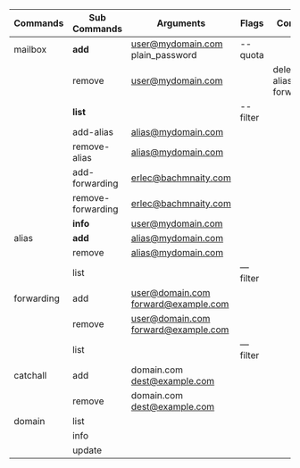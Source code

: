 



| Commands      | Sub Commands | Arguments                           | Flags  | Comments                      |
| ------------- | ------------ | ----------------------------------- | ------ | ----------------------------- |
| mailbox       | **add**      | user@mydomain.com plain_password    | --quota |                               |
|               | remove       | user@mydomain.com                   |        | delete aliases & forwardings? |
|               | **list**     |                                     | --filter       |  |
|  | add-alias | alias@mydomain.com                  |||
|  | remove-alias | alias@mydomain.com                  |||
|  | add-forwarding | erlec@bachmnaity.com |||
|  | remove-forwarding | erlec@bachmnaity.com |||
|  | **info**     | user@mydomain.com |||
| alias | **add**      | alias@mydomain.com                  |        |                               |
|               | remove       | alias@mydomain.com                  |        |                               |
|               | list   |                   | —filter |                               |
| forwarding    | add          | user@domain.com forward@example.com |        |                               |
|               | remove       | user@domain.com forward@example.com |||
|               | list |                                     | —filter |                               |
| catchall      | add          | domain.com dest@example.com |        |                               |
|               | remove       | domain.com dest@example.com |        |                               |
| domain | list |                                     |        |                               |
|  | info |                                     |        |                               |
|  | update |                                     |        |                               |

